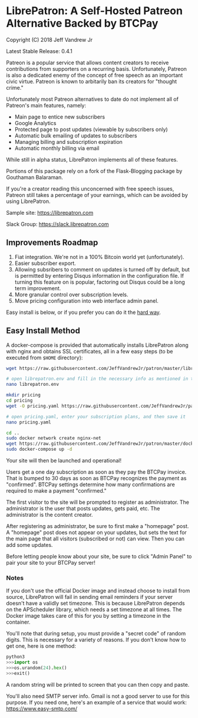 <h1>LibrePatron: A Self-Hosted Patreon Alternative Backed by BTCPay</h1>

Copyright (C) 2018 Jeff Vandrew Jr

Latest Stable Release: 0.4.1

Patreon is a popular service that allows content creators to receive contributions from supporters on a recurring basis. Unfortunately, Patreon is also a dedicated enemy of the concept of free speech as an important civic virtue. Patreon is known to arbitarily ban its creators for "thought crime."

Unfortunately most Patreon alternatives to date do not implement all of Patreon's main features, namely:

* Main page to entice new subscribers
* Google Analytics
* Protected page to post updates (viewable by subscribers only)
* Automatic bulk emailing of updates to subscribers
* Managing billing and subscription expiration
* Automatic monthly billing via email

While still in alpha status, LibrePatron implements all of these features. 

Portions of this package rely on a fork of the Flask-Blogging package by Gouthaman Balaraman.

If you're a creator reading this unconcerned with free speech issues, Patreon still takes a percentage of your earnings, which can be avoided by using LibrePatron.

Sample site: https://librepatron.com

Slack Group: https://slack.librepatron.com

<h2>Improvements Roadmap</h2>

1. Fiat integration. We're not in a 100% Bitcoin world yet (unfortunately). 
2. Easier subscriber export.
3. Allowing subsribers to comment on updates is turned off by default, but is permitted by entering Disqus information in the configuration file. If turning this feature on is popular, factoring out Disqus could be a long term improvement.
4. More granular control over subscription levels.
5. Move pricing configuration into web interface admin panel.

Easy install is below, or if you prefer you can do it the [hard way](https://github.com/JeffVandrewJr/patron/blob/master/manual-install.md).

<h2>Easy Install Method</h2>

A docker-compose is provided that automatically installs LibrePatron along with nginx and obtains SSL certificates, all in a few easy steps (to be executed from `$HOME` directory):

```bash
wget https://raw.githubusercontent.com/JeffVandrewJr/patron/master/librepatron.env

# open librepatron.env and fill in the necessary info as mentioned in the file comments, and then save
nano librepatron.env

mkdir pricing
cd pricing
wget -O pricing.yaml https://raw.githubusercontent.com/JeffVandrewJr/patron/master/pricing.yaml.sample

# open pricing.yaml, enter your subscription plans, and then save it
nano pricing.yaml

cd ..
sudo docker network create nginx-net
wget https://raw.githubusercontent.com/JeffVandrewJr/patron/master/docker-compose.yml
sudo docker-compose up -d
```
Your site will then be launched and operational!

Users get a one day subscription as soon as they pay the BTCPay invoice. That is bumped to 30 days as soon as BTCPay recognizes the payment as "confirmed". BTCPay settings determine how many confirmations are required to make a payment "confirmed."

The first visitor to the site will be prompted to register as administrator. The administrator is the user that posts updates, gets paid, etc. The administrator is the content creator.

After registering as administrator, be sure to first make a "homepage" post. A "homepage" post does not appear on your updates, but sets the text for the main page that all visitors (subscribed or not) can view. Then you can add some updates.

Before letting people know about your site, be sure to click "Admin Panel" to pair your site to your BTCPay server!

<h3>Notes</h3>

If you don't use the official Docker image and instead choose to install from source, LibrePatron will fail in sending email reminders if your server doesn't have a validly set timezone. This is because LibrePatron depends on the APScheduler library, which needs a set timezone at all times. The Docker image takes care of this for you by setting a timezone in the container.

You'll note that during setup, you must provide a "secret code" of random digits. This is necessary for a variety of reasons. If you don't know how to get one, here is one method:

```python
python3
>>>import os
>>>os.urandom(24).hex()
>>>exit()
```

A random string will be printed to screen that you can then copy and paste.

You'll also need SMTP server info. Gmail is not a good server to use for this purpose. If you need one, here's an example of a service that would work: https://www.easy-smtp.com/
